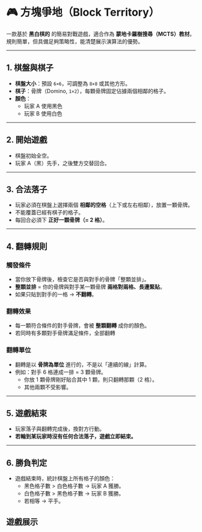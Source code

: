 # 🎮 方塊爭地（Block Territory）

一款基於 **黑白棋的** 的簡易對戰遊戲，適合作為 **蒙地卡羅樹搜尋（MCTS）教材**。  
規則簡單，但具備足夠策略性，能清楚展示演算法的優勢。

---

## 1. 棋盤與棋子
- **棋盤大小**：預設 `6×6`，可調整為 `8×8` 或其他方形。  
- **棋子**：骨牌（Domino, `1×2`），每顆骨牌固定佔據兩個相鄰的格子。  
- **顏色**：  
  - 玩家 A 使用黑色
  - 玩家 B 使用白色  

---

## 2. 開始遊戲
- 棋盤初始全空。  
- 玩家 A（黑）先手，之後雙方交替回合。  

---

## 3. 合法落子
- 玩家必須在棋盤上選擇兩個 **相鄰的空格**（上下或左右相鄰），放置一顆骨牌。  
- 不能覆蓋已經有棋子的格子。  
- 每回合必須下 **正好一顆骨牌（= 2 格）**。  

---

## 4. 翻轉規則

### 觸發條件
- 當你放下骨牌後，檢查它是否與對手的骨牌「整顆並排」。  
- **整顆並排** = 你的骨牌與對手某一顆骨牌 **兩格對兩格、長邊緊貼**。  
- 如果只貼到對手的一格 → **不翻轉**。  

### 翻轉效果
- 每一顆符合條件的對手骨牌，會被 **整顆翻轉** 成你的顏色。  
- 若同時有多顆對手骨牌滿足條件，全部翻轉

### 翻轉單位
- 翻轉是以 **骨牌為單位** 進行的，不是以「連續的線」計算。  
- 例如：對手 6 格連成一排 = 3 顆骨牌。  
  - 你放 1 顆骨牌剛好貼合其中 1 顆，則只翻轉那顆（2 格）。  
  - 其他兩顆不受影響。  

---

## 5. 遊戲結束
- 玩家落子與翻轉完成後，換對方行動。  
- **若輪到某玩家時沒有任何合法落子，遊戲立即結束。**

---

## 6. 勝負判定
- 遊戲結束時，統計棋盤上所有格子的顏色：  
  - 黑色格子數 > 白色格子數 → 玩家 A 獲勝。  
  - 白色格子數 > 黑色格子數 → 玩家 B 獲勝。  
  - 若相等 → 平手。



## 遊戲展示



